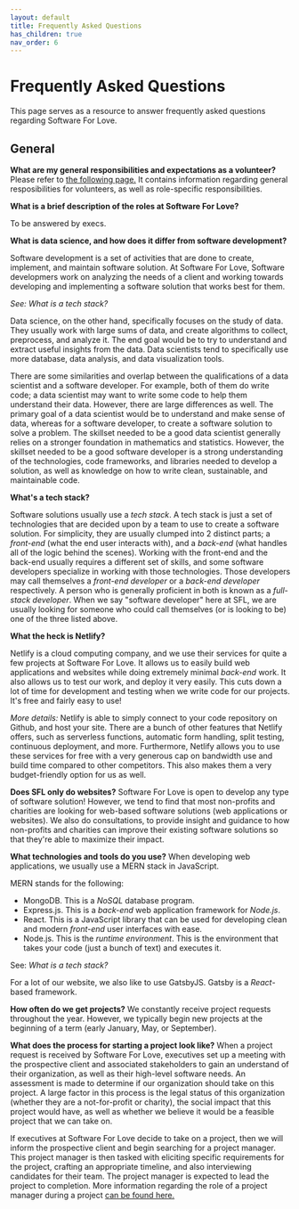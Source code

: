 ```yaml
---
layout: default
title: Frequently Asked Questions
has_children: true
nav_order: 6
---
```


# Frequently Asked Questions
This page serves as a resource to answer frequently asked questions regarding Software For Love.

## General
**What are my general responsibilities and expectations as a volunteer?**
Please refer to [the following page.](https://software-for-love.github.io/documentation/code-of-conduct/SFL_Volunteer_Responsibilities.html) It contains information regarding general resposibilities for volunteers, as well as role-specific responsibilities.

**What is a brief description of the roles at Software For Love?**

To be answered by execs.

**What is data science, and how does it differ from software development?**

Software development is a set of activities that are done to create, implement, and maintain software solution. At Software For Love, Software developmers work on analyzing the needs of a client and working towards developing and implementing a software solution that works best for them.

*See: What is a tech stack?* 

Data science, on the other hand, specifically focuses on the study of data. They usually work with large sums of data, and create algorithms to collect, preprocess, and analyze it. The end goal would be to try to understand and extract useful insights from the data. Data scientists tend to specifically use more database, data analysis, and data visualization tools. 

There are some similarities and overlap between the qualifications of a data scientist and a software developer. For example, both of them do write code; a data scientist may want to write some code to help them understand their data. However, there are large differences as well. The primary goal of a data scientist would be to understand and make sense of data, whereas for a software developer, to create a software solution to solve a problem. The skillset needed to be a good data scientist generally relies on a stronger foundation in mathematics and statistics. However, the skillset needed to be a good software developer is a strong understanding of the technologies, code frameworks, and libraries needed to develop a solution, as well as knowledge on how to write clean, sustainable, and maintainable code.

**What's a tech stack?**

Software solutions usually use a *tech stack*. A tech stack is just a set of technologies that are decided upon by a team to use to create a software solution. For simplicity, they are usually clumped into 2 distinct parts; a *front-end* (what the end user interacts with), and a *back-end* (what handles all of the logic behind the scenes). Working with the front-end and the back-end usually requires a different set of skills, and some software developers specialize in working with those technologies. Those developers may call themselves a *front-end developer* or a *back-end developer* respectively. A person who is generally proficient in both is known as a *full-stack developer*. When we say "software developer" here at SFL, we are usually looking for someone who could call themselves (or is looking to be) one of the three listed above.

**What the heck is Netlify?**

Netlify is a cloud computing company, and we use their services for quite a few projects at Software For Love. It allows us to easily build web applications and websites while doing extremely minimal *back-end* work. It also allows us to test our work, and deploy it very easily. This cuts down a lot of time for development and testing when we write code for our projects. It's free and fairly easy to use!

*More details:*
Netlify is able to simply connect to your code repository on Github, and host your site. There are a bunch of other features that Netlify offers, such as serverless functions, automatic form handling, split testing, continuous deployment, and more. Furthermore, Netlify allows you to use these services for free with a very generous cap on bandwidth use and build time compared to other competitors. This also makes them a very budget-friendly option for us as well.

**Does SFL only do websites?**
Software For Love is open to develop any type of software solution! However, we tend to find that most non-profits and charities are looking for web-based software solutions (web applications or websites). We also do consultations, to provide insight and guidance to how non-profits and charities can improve their existing software solutions so that they're able to maximize their impact.

**What technologies and tools do you use?**
When developing web applications, we usually use a MERN stack in JavaScript.

MERN stands for the following:
* MongoDB. This is a *NoSQL* database program.
* Express.js. This is a *back-end* web application framework for *Node.js*.
* React. This is a JavaScript library that can be used for developing clean and modern *front-end* user interfaces with ease.
* Node.js. This is the *runtime environment*. This is the environment that takes your code (just a bunch of text) and executes it.

See: *What is a tech stack?*

For a lot of our website, we also like to use GatsbyJS. Gatsby is a *React*-based framework.

**How often do we get projects?**
We constantly receive project requests throughout the year. However, we typically begin new projects at the beginning of a term (early January, May, or September).

**What does the process for starting a project look like?**
When a project request is received by Software For Love, executives set up a meeting with the prospective client and associated stakeholders to gain an understand of their organization, as well as their high-level software needs. An assessment is made to determine if our organization should take on this project. A large factor in this process is the legal status of this organization (whether they are a not-for-profit or charity), the social impact that this project would have, as well as whether we believe it would be a feasible project that we can take on.

If executives at Software For Love decide to take on a project, then we will inform the prospective client and begin searching for a project manager. This project manager is then tasked with eliciting specific requirements for the project, crafting an appropriate timeline, and also interviewing candidates for their team. The project manager is expected to lead the project to completion. More information regarding the role of a project manager during a project [can be found here.](https://software-for-love.github.io/documentation/best_practises/pm.html)